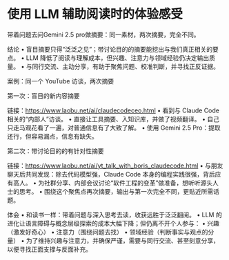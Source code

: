 # 使用 LLM 辅助阅读时的体验感受

带着问题去问Gemini 2.5 pro做摘要：同一素材，两次摘要，完全不同。


结论
	•	盲目摘要只得“泛泛之见”；带讨论目的的摘要能挖出与我们真正相关的要点。
	•	LLM 降低了阅读与理解成本，但兴趣、注意力与领域经验仍决定输出质量。
	•	与同行交流、主动分享，有助于聚焦问题、校准判断，并寻找正反证据。

案例：同一个 YouTube 访谈，两次摘要

第一次：盲目的新内容摘要

链接：https://www.laobu.net/ai/claudecodeceo.html
	•	看到与 Claude Code 相关的“内部人”访谈。
	•	直接让工具摘要、入知识库，并做了视频翻译。
	•	自己只走马观花看了一遍，对普通信息有了大致了解。
	•	使用 Gemini 2.5 Pro：提取还行，但容易漏点，信息有缺失。

第二次：带讨论目的的有针对性摘要

链接：https://www.laobu.net/ai/yt_talk_with_boris_claudecode.html
	•	与朋友聊天后共同发现：除去代码模型强，Claude Code 本身的编程实践很强，背后应有高人。
	•	为社群分享、内部会议讨论“软件工程的变革”做准备，想听听源头人士的思考。
	•	围绕这个聚焦点再次摘要，输出与第一次完全不同，更贴近所需话题。

体会
	•	和读书一样：带着问题与深入思考去读，收获远胜于泛泛翻阅。
	•	LLM 的进化让语言障碍与概念层级探索的成本大幅下降；但仍离不开个人参与：
	•	兴趣（激发好奇心）
	•	注意力（围绕问题去找）
	•	领域经验（判断事实与观点的分量）
	•	为了维持兴趣与注意力，并确保严谨，需要与同行交流、甚至刻意分享，以便寻找正面支撑与反面补充。